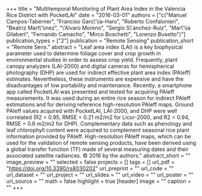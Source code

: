 +++
title = "Multitemporal Monitoring of Plant Area Index in the Valencia Rice District with PocketLAI"
date = "2016-03-01"
authors = ["c("Manuel Campos-Taberner", "Franciso Garc\\'\\ia-Haro", "Roberto Confalonieri", "Beatriz Mart\\'\\inez", "\\'Alvaro Moreno", "Sergio S\\'anchez-Ruiz", "Mar\\'\\ia Gilabert", "Fernando Camacho", "Mirco Boschetti", "Lorenzo Busetto")"]
publication_types = ["2"]
publication = "Remote Sensing"
publication_short = "Remote Sens."
abstract = "Leaf area index (LAI) is a key biophysical parameter used to determine foliage cover and crop growth in environmental studies in order to assess crop yield. Frequently, plant canopy analyzers (LAI-2000) and digital cameras for hemispherical photography (DHP) are used for indirect effective plant area index (PAIeff) estimates. Nevertheless, these instruments are expensive and have the disadvantages of low portability and maintenance. Recently, a smartphone app called PocketLAI was presented and tested for acquiring PAIeff measurements. It was used during an entire rice season for indirect PAIeff estimations and for deriving reference high-resolution PAIeff maps. Ground PAIeff values acquired with PocketLAI, LAI-2000, and DHP were well correlated (R2 = 0.95, RMSE = 0.21 m2/m2 for Licor-2000, and R2 = 0.94, RMSE = 0.6 m2/m2 for DHP). Complementary data such as phenology and leaf chlorophyll content were acquired to complement seasonal rice plant information provided by PAIeff. High-resolution PAIeff maps, which can be used for the validation of remote sensing products, have been derived using a global transfer function (TF) made of several measuring dates and their associated satellite radiances. © 2016 by the authors."
abstract_short = ""
image_preview = ""
selected = false
projects = []
tags = []
url_pdf = "https://doi.org/10.3390/rs8030202"
url_preprint = ""
url_code = ""
url_dataset = ""
url_project = ""
url_slides = ""
url_video = ""
url_poster = ""
url_source = ""
math = false
highlight = true
[header]
image = ""
caption = ""
+++
